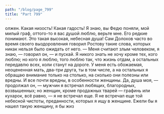 ```yaml
---
path: "/blog/page_799"
title: "Part 799"
---
```


олжен. Какая низость! Какая гадость! Я знаю, вы Федю поняли, мой милый граф, оттого-то я вас душой люблю, верьте мне. Его редкие понимают. Это такая высокая, небесная душа!
Сам Долохов часто во время своего выздоровления говорил Ростову такие слова, которых никак нельзя было ожидать от него.
— Меня считают злым человеком, я знаю, — говорил он, — и пускай. Я никого знать не хочу кроме тех, кого люблю; но кого я люблю, того люблю так, что жизнь отдам, а остальных передавлю всех, коли станут на дороге. У меня есть обожаемая, неоцененная мать, два-три друга, ты в том числе, а на остальных я обращаю внимание только на столько, на сколько они полезны или вредны. И все почти вредны, в особенности женщины. Да, душа моя, — продолжал он, — мужчин я встречал любящих, благородных, возвышенных; но женщин, кроме продажных тварей — графинь или кухарок, всё равно, — я не встречал еще. Я не встречал еще той небесной чистоты, преданности, которых я ищу в женщине. Ежели бы я нашел такую женщину, я бы жиз
